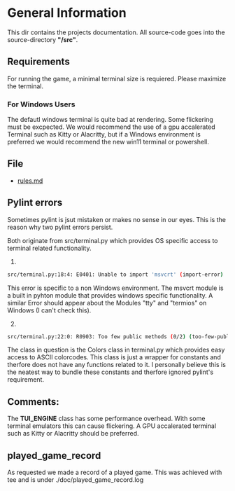 # General Information

This dir contains the projects documentation.
All source-code goes into the source-directory **"/src"**.

## Requirements

For running the game, a minimal terminal size is requiered. Please maximize the terminal. 

### For Windows Users

The defautl windows terminal is quite bad at rendering. 
Some flickering must be excpected. We would recommend the use of a gpu accalerated Terminal such as Kitty or Alacritty, but if a Windows environment is preferred we would recommend the new win11 terminal or powershell. 

## File
- [rules.md](https://github.com/FelixSchladt/kniffel/blob/main/doc/rules.md)

## Pylint errors

Sometimes pylint is jsut mistaken or makes no sense in our eyes.
This is the reason why two pylint errors persist. 

Both originate from src/terminal.py which provides OS specific access to terminal related functionality.

1.  
```bash
src/terminal.py:18:4: E0401: Unable to import 'msvcrt' (import-error)
```
This error is specific to a non Windows environment. The msvcrt module is a built in pyhton module that
provides windows specific functionality.
A similar Error should appear about the Modules "tty" and "termios" on Windows (I can't check this).

2. 
```bash
src/terminal.py:22:0: R0903: Too few public methods (0/2) (too-few-public-methods)
```
The class in question is the Colors class in terminal.py which provides easy access to ASCII colorcodes.
This class is just a wrapper for constants and therfore does not have any functions related to it.
I personally believe this is the neatest way to bundle these constants and therfore ignored pylint's
requirement.


## Comments:

The **TUI_ENGINE** class has some performance overhead. With some terminal emulators this can cause flickering.
A GPU accalerated terminal such as Kitty or Alacritty should be preferred. 

## played_game_record

As requested we made a record of a played game. This was achieved with tee and is under ./doc/played_game_record.log 




